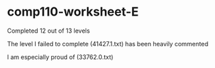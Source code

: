 # comp110-worksheet-E

Completed 12 out of 13 levels

The level I failed to complete (41427.1.txt) has been heavily commented

I am especially proud of (33762.0.txt)
